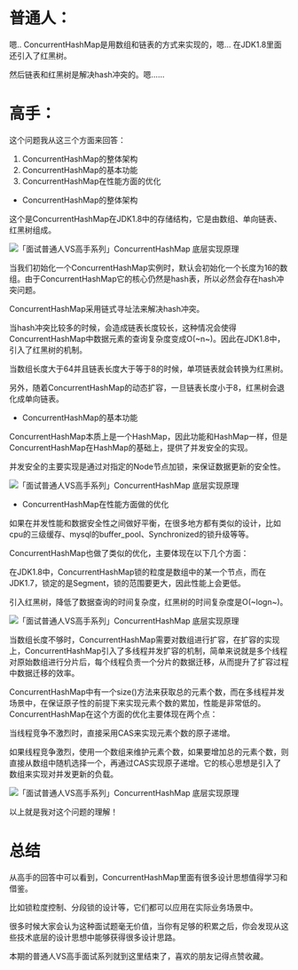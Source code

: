 # 普通人：

嗯.. ConcurrentHashMap是用数组和链表的方式来实现的，嗯… 在JDK1.8里面还引入了红黑树。

然后链表和红黑树是解决hash冲突的。嗯……



# 高手：

这个问题我从这三个方面来回答：

1. ConcurrentHashMap的整体架构
2. ConcurrentHashMap的基本功能
3. ConcurrentHashMap在性能方面的优化

- ConcurrentHashMap的整体架构

这个是ConcurrentHashMap在JDK1.8中的存储结构，它是由数组、单向链表、红黑树组成。

![「面试普通人VS高手系列」ConcurrentHashMap 底层实现原理](https://p6.toutiaoimg.com/origin/tos-cn-i-qvj2lq49k0/631e7be2edc14fef82c46188768a20d5?from=pc)



当我们初始化一个ConcurrentHashMap实例时，默认会初始化一个长度为16的数组。由于ConcurrentHashMap它的核心仍然是hash表，所以必然会存在hash冲突问题。

ConcurrentHashMap采用链式寻址法来解决hash冲突。

当hash冲突比较多的时候，会造成链表长度较长，这种情况会使得ConcurrentHashMap中数据元素的查询复杂度变成O(~n~)。因此在JDK1.8中，引入了红黑树的机制。

当数组长度大于64并且链表长度大于等于8的时候，单项链表就会转换为红黑树。

另外，随着ConcurrentHashMap的动态扩容，一旦链表长度小于8，红黑树会退化成单向链表。

- ConcurrentHashMap的基本功能

ConcurrentHashMap本质上是一个HashMap，因此功能和HashMap一样，但是ConcurrentHashMap在HashMap的基础上，提供了并发安全的实现。

并发安全的主要实现是通过对指定的Node节点加锁，来保证数据更新的安全性。

![「面试普通人VS高手系列」ConcurrentHashMap 底层实现原理](https://p6.toutiaoimg.com/origin/tos-cn-i-qvj2lq49k0/8466b2db0d72474e9f8313d5dde1b495?from=pc)



- ConcurrentHashMap在性能方面做的优化

如果在并发性能和数据安全性之间做好平衡，在很多地方都有类似的设计，比如cpu的三级缓存、mysql的buffer_pool、Synchronized的锁升级等等。

ConcurrentHashMap也做了类似的优化，主要体现在以下几个方面：

在JDK1.8中，ConcurrentHashMap锁的粒度是数组中的某一个节点，而在JDK1.7，锁定的是Segment，锁的范围要更大，因此性能上会更低。

引入红黑树，降低了数据查询的时间复杂度，红黑树的时间复杂度是O(~logn~)。

![「面试普通人VS高手系列」ConcurrentHashMap 底层实现原理](https://p6.toutiaoimg.com/origin/tos-cn-i-qvj2lq49k0/0c4ea616732647f1b2daaa6a9830b4ca?from=pc)



当数组长度不够时，ConcurrentHashMap需要对数组进行扩容，在扩容的实现上，ConcurrentHashMap引入了多线程并发扩容的机制，简单来说就是多个线程对原始数组进行分片后，每个线程负责一个分片的数据迁移，从而提升了扩容过程中数据迁移的效率。

ConcurrentHashMap中有一个size()方法来获取总的元素个数，而在多线程并发场景中，在保证原子性的前提下来实现元素个数的累加，性能是非常低的。ConcurrentHashMap在这个方面的优化主要体现在两个点：

当线程竞争不激烈时，直接采用CAS来实现元素个数的原子递增。

如果线程竞争激烈，使用一个数组来维护元素个数，如果要增加总的元素个数，则直接从数组中随机选择一个，再通过CAS实现原子递增。它的核心思想是引入了数组来实现对并发更新的负载。

![「面试普通人VS高手系列」ConcurrentHashMap 底层实现原理](https://p6.toutiaoimg.com/origin/tos-cn-i-qvj2lq49k0/80593e339b5942dbadd41c107763e78f?from=pc)



以上就是我对这个问题的理解！



# 总结

从高手的回答中可以看到，ConcurrentHashMap里面有很多设计思想值得学习和借鉴。

比如锁粒度控制、分段锁的设计等，它们都可以应用在实际业务场景中。

很多时候大家会认为这种面试题毫无价值，当你有足够的积累之后，你会发现从这些技术底层的设计思想中能够获得很多设计思路。

本期的普通人VS高手面试系列就到这里结束了，喜欢的朋友记得点赞收藏。